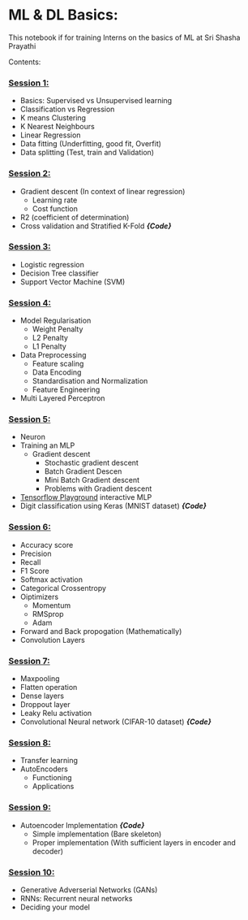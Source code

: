 # ML & DL Basics:
This notebook if for training Interns on the basics of ML at Sri Shasha Prayathi 

Contents:

### [Session 1:](Machine_Learning_Sessions/ML_Basics_1.ipynb)
- Basics: Supervised vs Unsupervised learning
- Classification vs Regression
- K means Clustering
- K Nearest Neighbours
- Linear Regression
- Data fitting (Underfitting, good fit, Overfit)
- Data splitting (Test, train and Validation)

### [Session 2:](Machine_Learning_Sessions/ML_Basics_2.ipynb)
- Gradient descent (In context of linear regression)
    - Learning rate
    - Cost function
- R2 (coefficient of determination)
- Cross validation and Stratified K-Fold ***{Code}***

### [Session 3:](Machine_Learning_Sessions/ML_Basics_3.ipynb)
- Logistic regression
- Decision Tree classifier
- Support Vector Machine (SVM)

### [Session 4:](Machine_Learning_Sessions/ML_Basics_4.ipynb)
- Model Regularisation
    - Weight Penalty
    - L2 Penalty
    - L1 Penalty
- Data Preprocessing
    - Feature scaling
    - Data Encoding
    - Standardisation and Normalization
    - Feature Engineering
- Multi Layered Perceptron

### [Session 5:](Machine_Learning_Sessions/ML_Basics_5.ipynb)
- Neuron
- Training an MLP
    - Gradient descent
        - Stochastic gradient descent
        - Batch Gradient Descen
        - Mini Batch Gradient descent
        - Problems with Gradient descent
- [Tensorflow Playground](http://playground.tensorflow.org/) interactive MLP 
- Digit classification using Keras (MNIST dataset) ***{Code}***

### [Session 6:](Machine_Learning_Sessions/ML_Basics_6.ipynb)
- Accuracy score
- Precision
- Recall
- F1 Score
- Softmax activation
- Categorical Crossentropy
- Oiptimizers
    - Momentum
    - RMSprop
    - Adam
- Forward and Back propogation (Mathematically)
- Convolution Layers

### [Session 7:](Machine_Learning_Sessions/ML_Basics_7.ipynb)
- Maxpooling
- Flatten operation
- Dense layers
- Droppout layer
- Leaky Relu activation
- Convolutional Neural network (CIFAR-10 dataset) ***{Code}***

### [Session 8:](Machine_Learning_Sessions/ML_Basics_8.ipynb)
- Transfer learning
- AutoEncoders
    - Functioning
    - Applications 

### [Session 9:](Machine_Learning_Sessions/ML_Basics_9.ipynb)
- Autoencoder Implementation ***{Code}***
    - Simple implementation (Bare skeleton)
    - Proper implementation (With sufficient layers in encoder and decoder)

### [Session 10:](Machine_Learning_Sessions/ML_Basics_Final.ipynb)
- Generative Adverserial Networks (GANs)
- RNNs: Recurrent neural networks
- Deciding your model
